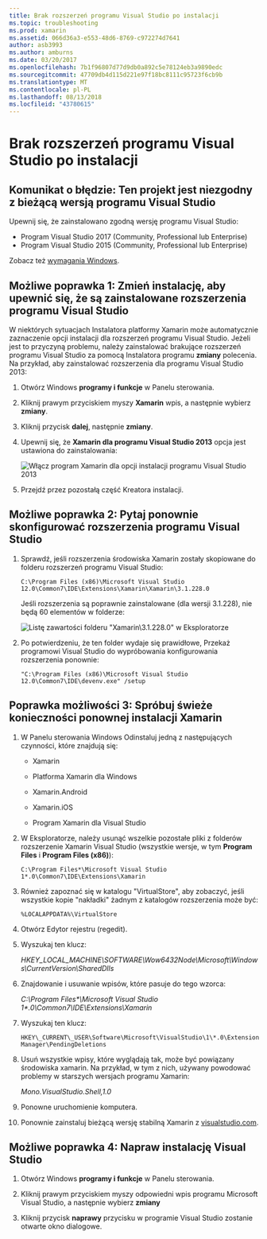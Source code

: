 ```yaml
---
title: Brak rozszerzeń programu Visual Studio po instalacji
ms.topic: troubleshooting
ms.prod: xamarin
ms.assetid: 066d36a3-e553-48d6-8769-c972274d7641
author: asb3993
ms.author: amburns
ms.date: 03/20/2017
ms.openlocfilehash: 7b1f96807d77d9db0a892c5e78124eb3a9890edc
ms.sourcegitcommit: 47709db4d115d221e97f18bc8111c95723f6cb9b
ms.translationtype: MT
ms.contentlocale: pl-PL
ms.lasthandoff: 08/13/2018
ms.locfileid: "43780615"
---
```

# <a name="missing-visual-studio-extensions-after-installation"></a>Brak rozszerzeń programu Visual Studio po instalacji

## <a name="error-message-this-project-is-incompatible-with-the-current-edition-of-visual-studio"></a>Komunikat o błędzie: Ten projekt jest niezgodny z bieżącą wersją programu Visual Studio

Upewnij się, że zainstalowano zgodną wersję programu Visual Studio:

-   Program Visual Studio 2017 (Community, Professional lub Enterprise)
-   Program Visual Studio 2015 (Community, Professional lub Enterprise)

Zobacz też [wymagania Windows](~/cross-platform/get-started/requirements.md#windows-requirements).

## <a name="possible-fix-1-change-the-installation-to-make-sure-the-visual-studio-extensions-are-installed"></a>Możliwe poprawka 1: Zmień instalację, aby upewnić się, że są zainstalowane rozszerzenia programu Visual Studio

W niektórych sytuacjach Instalatora platformy Xamarin może automatycznie zaznaczenie opcji instalacji dla rozszerzeń programu Visual Studio. Jeżeli jest to przyczyną problemu, należy zainstalować brakujące rozszerzeń programu Visual Studio za pomocą Instalatora programu **zmiany** polecenia. Na przykład, aby zainstalować rozszerzenia dla programu Visual Studio 2013:

1. Otwórz Windows **programy i funkcje** w Panelu sterowania.

2. Kliknij prawym przyciskiem myszy **Xamarin** wpis, a następnie wybierz **zmiany**.

3. Kliknij przycisk **dalej**, następnie **zmiany**.

4. Upewnij się, że **Xamarin dla programu Visual Studio 2013** opcja jest ustawiona do zainstalowania:

    ![](missing-vs-extensions-images/installer.png "Włącz program Xamarin dla opcji instalacji programu Visual Studio 2013")

5. Przejdź przez pozostałą część Kreatora instalacji.

## <a name="possible-fix-2-ask-visual-studio-to-set-up-the-extensions-again"></a>Możliwe poprawka 2: Pytaj ponownie skonfigurować rozszerzenia programu Visual Studio

1. Sprawdź, jeśli rozszerzenia środowiska Xamarin zostały skopiowane do folderu rozszerzeń programu Visual Studio:

    `C:\Program Files (x86)\Microsoft Visual Studio 12.0\Common7\IDE\Extensions\Xamarin\Xamarin\3.1.228.0`

    Jeśli rozszerzenia są poprawnie zainstalowane (dla wersji 3.1.228), nie będą 60 elementów w folderze:


    ![](missing-vs-extensions-images/folder.png "Listę zawartości folderu \"Xamarin\3.1.228.0\" w Eksploratorze")

2. Po potwierdzeniu, że ten folder wydaje się prawidłowe, Przekaż programowi Visual Studio do wypróbowania konfigurowania rozszerzenia ponownie:

    `"C:\Program Files (x86)\Microsoft Visual Studio 12.0\Common7\IDE\devenv.exe" /setup`

## <a name="possible-fix-3-try-a-fresh-reinstall-of-xamarin"></a>Poprawka możliwości 3: Spróbuj świeże konieczności ponownej instalacji Xamarin

1.  W Panelu sterowania Windows Odinstaluj jedną z następujących czynności, które znajdują się:

    *   Xamarin

    *   Platforma Xamarin dla Windows

    *   Xamarin.Android

    *   Xamarin.iOS

    *   Program Xamarin dla Visual Studio

2.  W Eksploratorze, należy usunąć wszelkie pozostałe pliki z folderów rozszerzenie Xamarin Visual Studio (wszystkie wersje, w tym **Program Files** i **Program Files (x86)**):

    `C:\Program Files*\Microsoft Visual Studio 1*.0\Common7\IDE\Extensions\Xamarin`

3.  Również zapoznać się w katalogu "VirtualStore", aby zobaczyć, jeśli wszystkie kopie "nakładki" żadnym z katalogów rozszerzenia może być:

    `%LOCALAPPDATA%\VirtualStore`

4.  Otwórz Edytor rejestru (regedit).

5.  Wyszukaj ten klucz:

    _HKEY\_LOCAL\_MACHINE\SOFTWARE\Wow6432Node\Microsoft\Windows\CurrentVersion\SharedDlls_

6.  Znajdowanie i usuwanie wpisów, które pasuje do tego wzorca:

    _C:\Program Files\*\Microsoft Visual Studio 1\*.0\Common7\IDE\Extensions\Xamarin_

7.  Wyszukaj ten klucz:

    `HKEY\_CURRENT\_USER\Software\Microsoft\VisualStudio\1\*.0\ExtensionManager\PendingDeletions`

8.  Usuń wszystkie wpisy, które wyglądają tak, może być powiązany środowiska xamarin. Na przykład, w tym z nich, używany powodować problemy w starszych wersjach programu Xamarin:

    _Mono.VisualStudio.Shell,1.0_

9.  Ponowne uruchomienie komputera.

10.  Ponownie zainstaluj bieżącą wersję stabilną Xamarin z [visualstudio.com](https://visualstudio.com/xamarin).

## <a name="possible-fix-4-repair-visual-studio-installation"></a>Możliwe poprawka 4: Napraw instalację Visual Studio

1.  Otwórz Windows **programy i funkcje** w Panelu sterowania.

2.  Kliknij prawym przyciskiem myszy odpowiedni wpis programu Microsoft Visual Studio, a następnie wybierz **zmiany**

3.  Kliknij przycisk **naprawy** przycisku w programie Visual Studio zostanie otwarte okno dialogowe.
